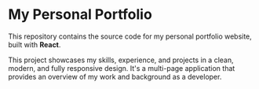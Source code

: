 My Personal Portfolio
=====================

This repository contains the source code for my personal portfolio website, built with **React**.

This project showcases my skills, experience, and projects in a clean, modern, and fully responsive design. It's a multi-page application that provides an overview of my work and background as a developer.
